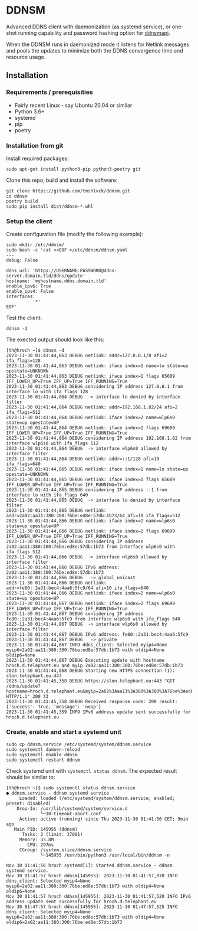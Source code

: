 # DDNSM

Advanced DDNS client with daemonization (as systemd service), or one-shot running capability
and password hashing option for [ddnsmapi](https://github.com/tmshlvck/ddnsmapi).

When the DDNSM runs in daemonized mode it listens for Netlink messages and pools the updates to
minimize both the DDNS convergence time and resource usage.

## Installation

### Requirements / prerequisities

* Fairly recent Linux - say Ubuntu 20.04 or similar
* Python 3.6+
* systemd
* pip
* poetry

### Installation from git

Install required packages:
```
sudo apt-get install python3-pip python3-poetry git
```

Clone this repo, build and install the software:
```
git clone https://github.com/tmshlvck/ddnsm.git
cd ddnsm
poetry build
sudo pip install dist/ddnsm-*.whl
```

### Setup the client

Create configuration file (modify the following example):
```
sudo mkdir /etc/ddnsm/
sudo bash -c 'cat <<EOF >/etc/ddnsm/ddnsm.yaml
---
debug: False

ddns_url: 'https://USERNAME:PASSWORD@ddns-server.domain.tld/ddns/update'
hostname: 'myhostname.ddns.domain.tld'
enable_ipv6: True
enable_ipv4: False
interfaces:
        - '*'
EOF'
```

Test the client:
```
ddnsm -d
```

The exected output should look like this:
```
[th@hroch ~]$ ddnsm -d
2023-11-30 01:41:44,863 DEBUG netlink: addr=127.0.0.1/8 afi=2 ifa_flags=128
2023-11-30 01:41:44,863 DEBUG netlink: iface index=1 name=lo state=up opestate=UNKNOWN
2023-11-30 01:41:44,863 DEBUG netlink: iface index=1 flags 65609 IFF_LOWER_UP=True IFF_UP=True IFF_RUNNING=True
2023-11-30 01:41:44,863 DEBUG considering IP address 127.0.0.1 from interface lo with ifa_flags 128
2023-11-30 01:41:44,864 DEBUG  -> interface lo denied by interface filter
2023-11-30 01:41:44,864 DEBUG netlink: addr=192.168.1.82/24 afi=2 ifa_flags=512
2023-11-30 01:41:44,864 DEBUG netlink: iface index=2 name=wlp6s0 state=up opestate=UP
2023-11-30 01:41:44,864 DEBUG netlink: iface index=2 flags 69699 IFF_LOWER_UP=True IFF_UP=True IFF_RUNNING=True
2023-11-30 01:41:44,864 DEBUG considering IP address 192.168.1.82 from interface wlp6s0 with ifa_flags 512
2023-11-30 01:41:44,864 DEBUG  -> interface wlp6s0 allowed by interface filter
2023-11-30 01:41:44,864 DEBUG netlink: addr=::1/128 afi=10 ifa_flags=640
2023-11-30 01:41:44,865 DEBUG netlink: iface index=1 name=lo state=up opestate=UNKNOWN
2023-11-30 01:41:44,865 DEBUG netlink: iface index=1 flags 65609 IFF_LOWER_UP=True IFF_UP=True IFF_RUNNING=True
2023-11-30 01:41:44,865 DEBUG considering IP address ::1 from interface lo with ifa_flags 640
2023-11-30 01:41:44,865 DEBUG  -> interface lo denied by interface filter
2023-11-30 01:41:44,865 DEBUG netlink: addr=2a02:aa11:380:300:76be:ed8e:57db:1b73/64 afi=10 ifa_flags=512
2023-11-30 01:41:44,866 DEBUG netlink: iface index=2 name=wlp6s0 state=up opestate=UP
2023-11-30 01:41:44,866 DEBUG netlink: iface index=2 flags 69699 IFF_LOWER_UP=True IFF_UP=True IFF_RUNNING=True
2023-11-30 01:41:44,866 DEBUG considering IP address 2a02:aa11:380:300:76be:ed8e:57db:1b73 from interface wlp6s0 with ifa_flags 512
2023-11-30 01:41:44,866 DEBUG  -> interface wlp6s0 allowed by interface filter
2023-11-30 01:41:44,866 DEBUG IPv6 address: 2a02:aa11:380:300:76be:ed8e:57db:1b73
2023-11-30 01:41:44,866 DEBUG   -> global_unicast
2023-11-30 01:41:44,866 DEBUG netlink: addr=fe80::2a31:bec4:4aa6:5fc9/64 afi=10 ifa_flags=640
2023-11-30 01:41:44,866 DEBUG netlink: iface index=2 name=wlp6s0 state=up opestate=UP
2023-11-30 01:41:44,867 DEBUG netlink: iface index=2 flags 69699 IFF_LOWER_UP=True IFF_UP=True IFF_RUNNING=True
2023-11-30 01:41:44,867 DEBUG considering IP address fe80::2a31:bec4:4aa6:5fc9 from interface wlp6s0 with ifa_flags 640
2023-11-30 01:41:44,867 DEBUG  -> interface wlp6s0 allowed by interface filter
2023-11-30 01:41:44,867 DEBUG IPv6 address: fe80::2a31:bec4:4aa6:5fc9
2023-11-30 01:41:44,867 DEBUG   -> private
2023-11-30 01:41:44,867 INFO ddns_client: Selected myip4=None myip6=2a02:aa11:380:300:76be:ed8e:57db:1b73 with oldip4=None oldip6=None
2023-11-30 01:41:44,867 DEBUG Executing update with hostname hroch.d.telephant.eu and myip 2a02:aa11:380:300:76be:ed8e:57db:1b73
2023-11-30 01:41:44,868 DEBUG Starting new HTTPS connection (1): slon.telephant.eu:443
2023-11-30 01:41:45,358 DEBUG https://slon.telephant.eu:443 "GET /ddns/update?hostname=hroch.d.telephant.eu&myip=2a02%3Aaa11%3A380%3A300%3A76be%3Aed8e%3A57db%3A1b73 HTTP/1.1" 200 33
2023-11-30 01:41:45,358 DEBUG Received response code: 200 result: {'success': True, 'message': 'noop'}
2023-11-30 01:41:45,359 INFO IPv6 address update sent successfully for hroch.d.telephant.eu
```

### Create, enable and start a systemd unit

```
sudo cp ddnsm.service /etc/systemd/system/ddnsm.service
sudo systemctl damoen-reload
sudo systemctl enable ddnsm
sudo systemctl restart ddnsm
```

Check systemd unit with `systemctl status ddnsm`. The expected result should be similar to:

```
[th@hroch ~]$ sudo systemctl status ddnsm.service 
● ddnsm.service - ddnsm systemd service
     Loaded: loaded (/etc/systemd/system/ddnsm.service; enabled; preset: disabled)
    Drop-In: /usr/lib/systemd/system/service.d
             └─10-timeout-abort.conf
     Active: active (running) since Thu 2023-11-30 01:41:56 CET; 9min ago
   Main PID: 145955 (ddnsm)
      Tasks: 2 (limit: 37001)
     Memory: 33.8M
        CPU: 297ms
     CGroup: /system.slice/ddnsm.service
             └─145955 /usr/bin/python3 /usr/local/bin/ddnsm -n

Nov 30 01:41:56 hroch systemd[1]: Started ddnsm.service - ddnsm systemd service.
Nov 30 01:41:57 hroch ddnsm[145955]: 2023-11-30 01:41:57,070 INFO ddns_client: Selected myip4=None myip6=2a02:aa11:380:300:76be:ed8e:57db:1b73 with oldip4=None oldip6=None
Nov 30 01:41:57 hroch ddnsm[145955]: 2023-11-30 01:41:57,520 INFO IPv6 address update sent successfully for hroch.d.telephant.eu
Nov 30 01:47:57 hroch ddnsm[145955]: 2023-11-30 01:47:57,525 INFO ddns_client: Selected myip4=None myip6=2a02:aa11:380:300:76be:ed8e:57db:1b73 with oldip4=None oldip6=2a02:aa11:380:300:76be:ed8e:57db:1b73
```
